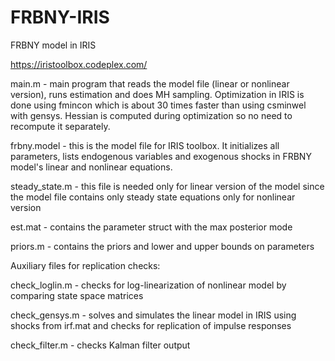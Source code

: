 # FRBNY-IRIS
FRBNY model in IRIS

https://iristoolbox.codeplex.com/

main.m - main program that reads the model file (linear or nonlinear version), runs estimation and does MH sampling. Optimization in IRIS is done using fmincon which is about 30 times faster than using csminwel with gensys. Hessian is computed during optimization so no need to recompute it separately.

frbny.model - this is the model file for IRIS toolbox. It initializes all parameters, lists endogenous variables and exogenous shocks in FRBNY model's linear and nonlinear equations.

steady_state.m - this file is needed only for linear version of the model since the model file contains only steady state equations only for nonlinear version

est.mat - contains the parameter struct with the max posterior mode

priors.m - contains the priors and lower and upper bounds on parameters


Auxiliary files for replication checks:

check_loglin.m - checks for log-linearization of nonlinear model by comparing state space matrices

check_gensys.m - solves and simulates the linear model in IRIS using shocks from irf.mat and checks for replication of impulse responses

check_filter.m - checks Kalman filter output
